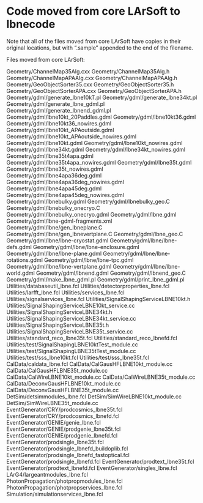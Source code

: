 Code moved from core LArSoft to lbnecode
======================================================================================

Note that all of the files moved from core LArSoft have copies in their original locations, but with “.sample” appended to the end of the filename.

Files moved from core LArSoft:

Geometry/ChannelMap35Alg.cxx
Geometry/ChannelMap35Alg.h
Geometry/ChannelMapAPAAlg.cxx
Geometry/ChannelMapAPAAlg.h
Geometry/GeoObjectSorter35.cxx
Geometry/GeoObjectSorter35.h
Geometry/GeoObjectSorterAPA.cxx
Geometry/GeoObjectSorterAPA.h
Geometry/gdml/generate\_lbne10kT.pl
Geometry/gdml/generate\_lbne34kt.pl
Geometry/gdml/generate\_lbne\_gdml.pl
Geometry/gdml/generate\_lbnend\_gdml.pl
Geometry/gdml/lbne10kt\_20Paddles.gdml
Geometry/gdml/lbne10kt36.gdml
Geometry/gdml/lbne10kt36\_nowires.gdml
Geometry/gdml/lbne10kt\_APAoutside.gdml
Geometry/gdml/lbne10kt\_APAoutside\_nowires.gdml
Geometry/gdml/lbne10kt.gdml
Geometry/gdml/lbne10kt\_nowires.gdml
Geometry/gdml/lbne34kt.gdml
Geometry/gdml/lbne34kt\_nowires.gdml
Geometry/gdml/lbne35t4apa.gdml
Geometry/gdml/lbne35t4apa\_nowires.gdml
Geometry/gdml/lbne35t.gdml
Geometry/gdml/lbne35t\_nowires.gdml
Geometry/gdml/lbne4apa36deg.gdml
Geometry/gdml/lbne4apa36deg\_nowires.gdml
Geometry/gdml/lbne4apa45deg.gdml
Geometry/gdml/lbne4apa45deg\_nowires.gdml
Geometry/gdml/lbnebulky.gdml
Geometry/gdml/lbnebulky\_geo.C
Geometry/gdml/lbnebulky\_onecryo.C
Geometry/gdml/lbnebulky\_onecryo.gdml
Geometry/gdml/lbne.gdml
Geometry/gdml/lbne-gdml-fragments.xml
Geometry/gdml/lbne/gen\_lbneplane.C
Geometry/gdml/lbne/gen\_lbnevertplane.C
Geometry/gdml/lbne\_geo.C
Geometry/gdml/lbne/lbne-cryostat.gdml
Geometry/gdml/lbne/lbne-defs.gdml
Geometry/gdml/lbne/lbne-enclosure.gdml
Geometry/gdml/lbne/lbne-plane.gdml
Geometry/gdml/lbne/lbne-rotations.gdml
Geometry/gdml/lbne/lbne-tpc.gdml
Geometry/gdml/lbne/lbne-vertplane.gdml
Geometry/gdml/lbne/lbne-world.gdml
Geometry/gdml/lbnend.gdml
Geometry/gdml/lbnend\_geo.C
Geometry/gdml/make\_lbne\_gdml.pl
Geometry/gdml/print\_lbne\_gdml.pl
Utilities/databaseutil\_lbne.fcl
Utilities/detectorproperties\_lbne.fcl
Utilities/larfft\_lbne.fcl
Utilities/services\_lbne.fcl
Utilities/signalservices\_lbne.fcl
Utilities/SignalShapingServiceLBNE10kt.h
Utilities/SignalShapingServiceLBNE10kt\_service.cc
Utilities/SignalShapingServiceLBNE34kt.h
Utilities/SignalShapingServiceLBNE34kt\_service.cc
Utilities/SignalShapingServiceLBNE35t.h
Utilities/SignalShapingServiceLBNE35t\_service.cc
Utilities/standard\_reco\_lbne35t.fcl
Utilities/standard\_reco\_lbnefd.fcl
Utilities/test/SignalShapingLBNE10ktTest\_module.cc
Utilities/test/SignalShapingLBNE35tTest\_module.cc
Utilities/test/sss\_lbne10kt.fcl
Utilities/test/sss\_lbne35t.fcl
CalData/caldata\_lbne.fcl
CalData/CalGausHFLBNE10kt\_module.cc
CalData/CalGausHFLBNE35t\_module.cc
CalData/CalWireLBNE10kt\_module.cc
CalData/CalWireLBNE35t\_module.cc
CalData/DeconvGausHFLBNE10kt\_module.cc
CalData/DeconvGausHFLBNE35t\_module.cc
DetSim/detsimmodules\_lbne.fcl
DetSim/SimWireLBNE10kt\_module.cc
DetSim/SimWireLBNE35t\_module.cc
EventGenerator/CRY/prodcosmics\_lbne35t.fcl
EventGenerator/CRY/prodcosmics\_lbnefd.fcl
EventGenerator/GENIE/genie\_lbne.fcl
EventGenerator/GENIE/prodgenie\_lbne35t.fcl
EventGenerator/GENIE/prodgenie\_lbnefd.fcl
EventGenerator/prodsingle\_lbne35t.fcl
EventGenerator/prodsingle\_lbnefd\_buildoplib.fcl
EventGenerator/prodsingle\_lbnefd\_fastoptical.fcl
EventGenerator/prodsingle\_lbnefd.fcl
EventGenerator/prodtext\_lbne35t.fcl
EventGenerator/prodtext\_lbnefd.fcl
EventGenerator/singles\_lbne.fcl
LArG4/largeantmodules\_lbne.fcl
PhotonPropagation/photpropmodules\_lbne.fcl
PhotonPropagation/photpropservices\_lbne.fcl
Simulation/simulationservices\_lbne.fcl
